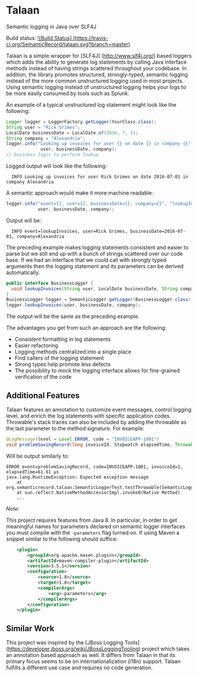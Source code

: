 # Talaan
Semantic logging in Java over SLF4J

Build status: [![Build Status] (https://travis-ci.org/SemanticRecord/talaan.svg?branch=master)](https://travis-ci.org/SemanticRecord/talaan "Travis CI Build")

Talaan is a simple wrapper for [SLF4J] (http://www.slf4j.org/) based loggers which adds the ability to
generate log statements by calling Java interface methods instead of having
strings scattered throughout your codebase. In addition, the library promotes
structured, strongly-typed, semantic logging instead of the more common
unstructured logging used in most projects. Using semantic logging instead of
unstructured logging helps your logs to be more easily consumed by tools such as
Splunk.

An example of a typical unstructured log statement might look like the following:

```java
Logger logger = LoggerFactory.getLogger(YourClass.class);
String user = "Rick Grimes";
LocalDate businessDate = LocalDate.of(2016, 7, 1);
String company = "Alexandria";
logger.info("Looking up invoices for user {} on date {} in company {}", 
             user, businessDate, company);
// business logic to perform lookup
```
Logged output will look like the following:
```console
  INFO Looking up invoices for user Rick Grimes on date 2016-07-01 in company Alexandria
```

A semantic approach would make it more machine readable: 
```java
logger.info("event={}, user={}, businessDate={}, company={}", "lookupInvoices", 
            user, businessDate, company);
```
Output will be: 
```console
  INFO event=lookupInvoices, user=Rick Grimes, businessDate=2016-07-01, company=Alexandria
```

The preceding example makes logging statements consistent and easier to parse
but we still end up with a bunch of strings scattered over our code base. If we
had an interface that we could call with strongly typed arguments then the
logging statement and its parameters can be derived automatically. 

```java
public interface BusinessLogger { 
  void lookupInvoices(String user, LocalDate businessDate, String company);
}
BusinessLogger logger = SemanticLogger.getLogger(BusinessLogger.class);
logger.lookupInvoices(user, businessDate, company);
```

The output will be the same as the preceding example.

The advantages you get from such an approach are the following:

* Consistent formatting in log statements
* Easier refactoring
* Logging methods centralized into a single place
* Find callers of the logging statement
* Strong types help promote less defects
* The possibility to mock the logging interface allows for fine-grained verification of the code

## Additional Features

Talaan features an annotation to customize event messages, control logging level, and enrich the 
log statements with specific application codes.  Throwable's stack traces can also be included by 
adding the throwable as the last parameter to the method signature.  For example:

```java
@LogMessage(level = Level.ERROR, code = "INVOICEAPP-1001")
void problemSavingRecord(long invoiceId, Stopwatch elapsedTime, Throwable t);
```	

Will be output similarly to:
```console
ERROR event=problemSavingRecord, code=INVOICEAPP-1001, invoiceId=1, elapsedTime=61.61 μs
java.lang.RuntimeException: Expected exception message
	at org.semanticrecord.talaan.SemanticLoggerTest.testThrowable(SemanticLoggerTest.java:92)
	at sun.reflect.NativeMethodAccessorImpl.invoke0(Native Method)
	...
```

*Note:*

This project requires features from Java 8. In particular, in order to get
meaningful names for parameters declared on semantic logger interfaces you must
compile with the `-parameters` flag turned on. If using Maven a snippet similar
to the following should suffice:

```xml
	<plugin>
		<groupId>org.apache.maven.plugins</groupId>
		<artifactId>maven-compiler-plugin</artifactId>
		<version>3.5.1</version>
		<configuration>
			<source>1.8</source>
			<target>1.8</target>
			<compilerArgs>
				<arg>-parameters</arg>
			</compilerArgs>
		</configuration>
	</plugin>
```

## Similar Work
This project was inspired by the [JBoss Logging Tools] (https://developer.jboss.org/wiki/JBossLoggingTooling) project which takes an annotation based approach as well.  It differs from Talaan in that its primary focus seems to be on internationalization (i18n) support.  Talaan fulfills a different use case and requires no code generation.
